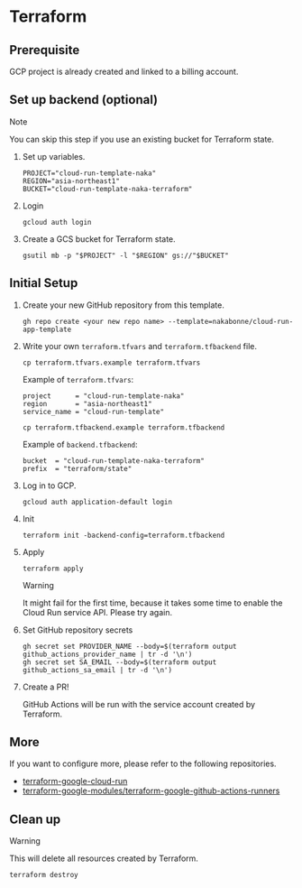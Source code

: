 # Terraform

## Prerequisite

GCP project is already created and linked to a billing account.

## Set up backend (optional)


> [!NOTE]
> You can skip this step if you use an existing bucket for Terraform state.

1. Set up variables.

    ```
    PROJECT="cloud-run-template-naka"
    REGION="asia-northeast1"
    BUCKET="cloud-run-template-naka-terraform"
    ```

1. Login

    ```
    gcloud auth login
    ```

1. Create a GCS bucket for Terraform state.

    ```
    gsutil mb -p "$PROJECT" -l "$REGION" gs://"$BUCKET"
    ```

## Initial Setup

1. Create your new GitHub repository from this template.

    ```
    gh repo create <your new repo name> --template=nakabonne/cloud-run-app-template
    ```

1. Write your own `terraform.tfvars` and `terraform.tfbackend` file.

    ```
    cp terraform.tfvars.example terraform.tfvars
    ```

    Example of `terraform.tfvars`:

    ```
    project      = "cloud-run-template-naka"
    region       = "asia-northeast1"
    service_name = "cloud-run-template"
    ```

    ```
    cp terraform.tfbackend.example terraform.tfbackend
    ```

    Example of `backend.tfbackend`:

    ```
    bucket  = "cloud-run-template-naka-terraform"
    prefix  = "terraform/state"
    ```

1. Log in to GCP.

    ```
    gcloud auth application-default login
    ```

1. Init

    ```
    terraform init -backend-config=terraform.tfbackend
    ```

1. Apply

    ```
    terraform apply
    ```

    > [!WARNING]
    > It might fail for the first time, because it takes some time to enable the Cloud Run service API. Please try again.

1. Set GitHub repository secrets

    ```
    gh secret set PROVIDER_NAME --body=$(terraform output github_actions_provider_name | tr -d '\n')
    gh secret set SA_EMAIL --body=$(terraform output github_actions_sa_email | tr -d '\n')
    ```

1. Create a PR!

    GitHub Actions will be run with the service account created by Terraform.

## More

If you want to configure more, please refer to the following repositories.

- [terraform-google-cloud-run](https://github.com/GoogleCloudPlatform/terraform-google-cloud-run)
- [terraform-google-modules/terraform-google-github-actions-runners](https://github.com/terraform-google-modules/terraform-google-github-actions-runners/tree/v3.1.2/modules/gh-oidc)

## Clean up

> [!WARNING]
> This will delete all resources created by Terraform.

```
terraform destroy
```
